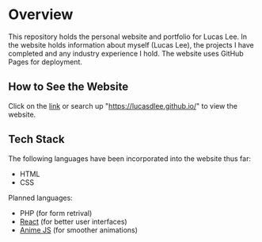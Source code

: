 # Overview

This repository holds the personal website and portfolio for Lucas Lee. In the website holds information about myself (Lucas Lee), the projects I have completed and any industry experience I hold. The website uses GitHub Pages for deployment.

## How to See the Website

Click on the [link](https://lucasdlee.github.io/) or search up "https://lucasdlee.github.io/" to view the website.

## Tech Stack

The following languages have been incorporated into the website thus far:

- HTML
- CSS

Planned languages:

- PHP (for form retrival)
- [React](https://reactjs.org/) (for better user interfaces)
- [Anime JS](https://animejs.com/) (for smoother animations)
